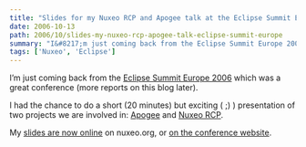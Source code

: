 ```yaml
---
title: "Slides for my Nuxeo RCP and Apogee talk at the Eclipse Summit Europe"
date: 2006-10-13
path: 2006/10/slides-my-nuxeo-rcp-apogee-talk-eclipse-summit-europe
summary: "I&#8217;m just coming back from the Eclipse Summit Europe 2006 which was a great conference (more reports on this blog later)."
tags: ['Nuxeo', 'Eclipse']
---
```


I&#8217;m just coming back from the <a href="http://www.eclipsecon.org/summiteurope2006/">Eclipse Summit Europe 2006</a> which was a great conference (more reports on this blog later).
  
I had the chance to do a short (20 minutes) but exciting ( ;) ) presentation of two projects we are involved in: <a href="http://www.eclipse.org/proposals/apogee/">Apogee</a> and <a href="http://www.nuxeo.org/sections/projects/rcp">Nuxeo RCP</a>.

My <a href="http://www.nuxeo.org/sections/about/slides/apogee-nuxeo-rcp-from">slides are now online</a> on nuxeo.org, or <a href="http://www.eclipsecon.org/summiteurope2006/index.php?page=detail/&amp;id=20">on the conference website</a>.

